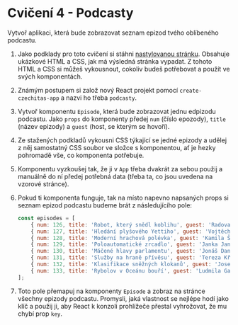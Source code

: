 # Cvičení 4 - Podcasty

Vytvoř aplikaci, která bude zobrazovat seznam epizod tvého oblíbeného podcastu.

1. Jako podklady pro toto cvičení si stáhni [nastylovanou stránku](https://github.com/Czechitas-React-podklady/React-lekce-05/raw/main/cviceni-04-podcasty/podcasty-zadani.zip). Obsahuje ukázkové HTML a CSS, jak má výsledná stránka vypadat. Z tohoto HTML a CSS si můžeš vykousnout, cokoliv budeš potřebovat a použít ve svých komponentách.

2. Známým postupem si založ nový React projekt pomocí `create-czechitas-app` a nazvi ho třeba `podcasty`.

3. Vytvoř komponentu `Episode`, která bude zobrazovat jednu edpizodu podcastu. Jako `props` do komponenty předej `num` (číslo epozody), `title` (název epizody) a `guest` (host, se kterým se hovoří).

4. Ze stažených podkladů vykousni CSS týkající se jedné epizody a udělej z něj samostatný CSS soubor ve složce s komponentou, ať je hezky pohromadě vše, co komponenta potřebuje.

5. Komponentu vyzkoušej tak, že ji v `App` třeba dvakrát za sebou použij a manuálně do ní předej potřebná data (třeba ta, co jsou uvedena na vzorové stránce).

6. Pokud ti komponenta funguje, tak na místo napevno napsaných props si seznam epizod podcastu budeme brát z následujícího pole:

	```js
	const episodes = [
		{ num: 126, title: 'Robot, který snědl koblihu', guest: 'Radovan Siwek' },
		{ num: 127, title: 'Hledání plyšového Yettiho', guest: 'Vojtěch Ryba' },
		{ num: 128, title: 'Moderní hrachová polévka', guest: 'Kamila Štancová' },
		{ num: 129, title: 'Poloautomatické zrcadlo', guest: 'Janka Janovská' },
		{ num: 130, title: 'Máčené hlavy parlamentu', guest: 'Jonáš Daněk' },
		{ num: 131, title: 'Služby na hraně přívěsu', guest: 'Tereza Křivánková' },
		{ num: 132, title: 'Klasifikace sněžných klokanů', guest: 'Josef Stix' },
		{ num: 133, title: 'Rybolov v Oceánu bouří', guest: 'Ludmila Gajová' },
	];
	```

7. Toto pole přemapuj na komponenty `Episode` a zobraz na stránce všechny epizody podcastu. Promysli, jaká vlastnost se nejlépe hodí jako klíč a použij ji, aby React k konzoli prohlížeče přestal vyhrožovat, že mu chybí prop `key`.
